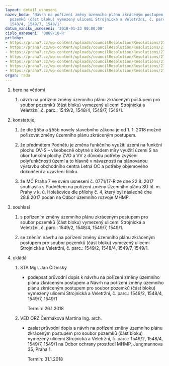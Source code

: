 ```yaml
---
layout: detail_usneseni
nazev_bodu: 'Návrh na pořízení změny územního plánu zkráceným postupem pro soubor
  pozemků (část bloku) vymezený ulicemi Strojnická a Veletržní, č. parc.: 1549/2,
  1548/4, 1549/7, 1549/1'
datum_vzniku_usneseni: '2018-01-23 00:00:00'
cislo_usneseni: '0069/18-R'
prilohy:
- https://praha7.cz/wp-content/uploads/councilResolution/Resolutions/27128/export/c1_duvodova_zprava~319358.doc
- https://praha7.cz/wp-content/uploads/councilResolution/Resolutions/27128/export/c2_pruvodni_dopis~319357.doc
- https://praha7.cz/wp-content/uploads/councilResolution/Resolutions/27128/export/c3_informaceozkracenempostupu~319356.pdf
- https://praha7.cz/wp-content/uploads/councilResolution/Resolutions/27128/export/c4_Podnetnaporizeniuzemnihoplanu~319355.pdf
- https://praha7.cz/wp-content/uploads/councilResolution/Resolutions/27128/export/c5_usneseni0771_17R~319354.pdf
- https://praha7.cz/wp-content/uploads/councilResolution/Resolutions/27128/export/c6_formular_podnet_na_zmenu_UP_zkraceny_postupparkhotel~319353.doc
- https://praha7.cz/wp-content/uploads/councilResolution/Resolutions/27128/export/export~320131.pdf
organ: rada
---
```

<ol class="urzList_view" id="urzList">
<li class="urzClass1" id=""><span name="1">bere na vědomí</span> 
<ol class="urzOlClass">
<li class="urzClass2" style="TEXT-ALIGN: left" id=""><span><p>návrh na pořízení změny územního plánu zkráceným postupem pro soubor pozemků (část bloku) vymezený ulicemi Strojnická a Veletržní, č. parc.: 1549/2, 1548/4, 1549/7, 1549/1.</p></span></li></ol></li>
<li class="urzClass1" id=""><span name="50">konstatuje,</span> 
<ol class="urzOlClass">
<li class="urzClass2" style="TEXT-ALIGN: left" id=""><span><p>že dle §55a a §55b novely stavebního zákona je od 1. 1. 2018 možné pořizovat změny územního plánu zkráceným postupem.<br></p></span></li><li class="urzClass2" id="" style="text-align: left;"><span><p>že předmětem Podnětu je změna funkčního využití území na funkční plochu OV-S – všeobecně obytné s kódem míry využití území S na úkor funkční plochy ZVO a VV z důvodu potřeby zvýšení polyfunkčnosti území a to hlavně v návaznosti na plánovanou výstavbu obchodního centra Letná OC a potřeby objemového dokončení a uzavření bloku.</p></span></li><li class="urzClass2" id="" style="text-align: left;"><span><p>že MČ Praha 7 ve svém usnesení č. 0771/17-R ze dne 22.8. 2017 souhlasila s Podnětem na pořízení změny Územního plánu SÚ hl. m. Prahy v k. ú. Holešovice dle přílohy č. 4, který byl následně dne 28.8.2017 podán na Odbor územního rozvoje MHMP.<br></p></span></li></ol></li>
<li class="urzClass1" id=""><span name="26">souhlasí</span> 
<ol class="urzOlClass" id="">
<li class="urzClass2" style="TEXT-ALIGN: left" id=""><span><p>s pořízením změny územního plánu zkráceným postupem pro soubor pozemků (část bloku) vymezený ulicemi Strojnická a Veletržní, č. parc.: 1549/2, 1548/4, 1549/7, 1549/1.<br></p></span></li><li class="urzClass2" id="" style="text-align: left;"><span><p>se zněním návrhu na pořízení změny územního plánu zkráceným postupem pro soubor pozemků (část bloku) vymezený ulicemi Strojnická a Veletržní, č. parc.: 1549/2, 1548/4, 1549/7, 1549/1.</p></span></li></ol></li><li class="urzClass1" id="urzUkoly"><span name="1">ukládá</span><ol class="urzOlClass"><li class="urzClass2"><span><p>STA Mgr. Jan Čižinský</p></span><ul class="urzUlClass"><li class="urzClass3"><span><p>podepsat průvodní dopis k návrhu na pořízení změny územního plánu zkráceným postupem a Návrh na pořízení změny územního plánu zkráceným postupem pro soubor pozemků (část bloku) vymezený ulicemi Strojnická a Veletržní, č. parc.: 1549/2, 1548/4, 1549/7, 1549/1</p></span><span class="urzUkolTermin">  Termín:&nbsp;26.1.2018</span></li></ul></li><li class="urzClass2"><span><p>VED ORZ Čermáková Martina Ing. arch.</p></span><ul class="urzUlClass"><li class="urzClass3"><span><p>zaslat průvodní dopis a návrh na pořízení změny územního plánu zkráceným postupem pro soubor pozemků (část bloku) vymezený ulicemi Strojnická a Veletržní, č. parc.: 1549/2, 1548/4, 1549/7, 1549/1 na Odbor ochrany prostředí MHMP, Jungmannova 35, Praha 1.</p></span><span class="urzUkolTermin">  Termín:&nbsp;31.1.2018</span></li></ul></li></ol></li>
</ol>